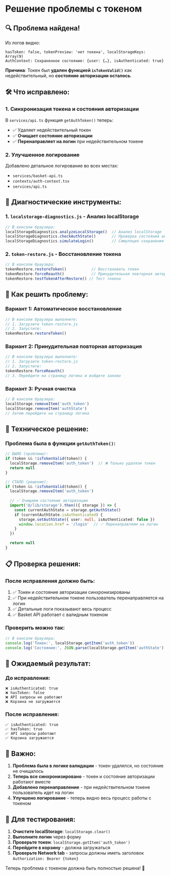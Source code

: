 # Решение проблемы с токеном

## 🔍 **Проблема найдена!**

Из логов видно:
```
hasToken: false, tokenPreview: 'нет токена', localStorageKeys: Array(9)
AuthContext: Сохраненное состояние: {user: {…}, isAuthenticated: true}
```

**Причина**: Токен был **удален функцией `isTokenValid()`** как недействительный, но **состояние авторизации осталось**.

## 🛠️ **Что исправлено**:

### 1. **Синхронизация токена и состояния авторизации**
В `services/api.ts` функция `getAuthToken()` теперь:
- ✅ Удаляет недействительный токен
- ✅ **Очищает состояние авторизации** 
- ✅ **Перенаправляет на логин** при недействительном токене

### 2. **Улучшенное логирование**
Добавлено детальное логирование во всех местах:
- `services/basket-api.ts`
- `contexts/auth-context.tsx` 
- `services/api.ts`

## 🧪 **Диагностические инструменты**:

### 1. **`localstorage-diagnostics.js`** - Анализ localStorage
```javascript
// В консоли браузера:
localStorageDiagnostics.analyzeLocalStorage()  // Анализ localStorage
localStorageDiagnostics.checkAuthState()       // Проверка состояния авторизации
localStorageDiagnostics.simulateLogin()        // Симуляция сохранения токена
```

### 2. **`token-restore.js`** - Восстановление токена
```javascript
// В консоли браузера:
tokenRestore.restoreToken()           // Восстановить токен
tokenRestore.forceReauth()            // Принудительная повторная авторизация
tokenRestore.testTokenAfterRestore() // Тест токена
```

## 🚀 **Как решить проблему**:

### **Вариант 1: Автоматическое восстановление**
```javascript
// В консоли браузера выполните:
// 1. Загрузите token-restore.js
// 2. Запустите:
tokenRestore.restoreToken()
```

### **Вариант 2: Принудительная повторная авторизация**
```javascript
// В консоли браузера выполните:
// 1. Загрузите token-restore.js  
// 2. Запустите:
tokenRestore.forceReauth()
// 3. Перейдите на страницу логина и войдите заново
```

### **Вариант 3: Ручная очистка**
```javascript
// В консоли браузера:
localStorage.removeItem('auth_token')
localStorage.removeItem('authState')
// Затем перейдите на страницу логина
```

## 🔧 **Техническое решение**:

### **Проблема была в функции `getAuthToken()`**:
```typescript
// БЫЛО (проблема):
if (token && !isTokenValid(token)) {
  localStorage.removeItem('auth_token')  // ❌ Только удаляли токен
  return null
}

// СТАЛО (решение):
if (token && !isTokenValid(token)) {
  localStorage.removeItem('auth_token')
  
  // ✅ Очищаем состояние авторизации
  import('@/lib/storage').then(({ storage }) => {
    const currentAuthState = storage.getAuthState()
    if (currentAuthState.isAuthenticated) {
      storage.setAuthState({ user: null, isAuthenticated: false })
      window.location.href = '/login'  // ✅ Перенаправляем на логин
    }
  })
  
  return null
}
```

## 📋 **Проверка решения**:

### **После исправления должно быть**:
1. ✅ Токен и состояние авторизации синхронизированы
2. ✅ При недействительном токене пользователь перенаправляется на логин
3. ✅ Детальные логи показывают весь процесс
4. ✅ Basket API работает с валидным токеном

### **Проверить можно так**:
```javascript
// В консоли браузера:
console.log('Токен:', localStorage.getItem('auth_token'))
console.log('Состояние:', JSON.parse(localStorage.getItem('authState') || '{}'))
```

## 🎯 **Ожидаемый результат**:

### **До исправления**:
```
❌ isAuthenticated: true
❌ hasToken: false  
❌ API запросы не работают
❌ Корзина не загружается
```

### **После исправления**:
```
✅ isAuthenticated: true
✅ hasToken: true
✅ API запросы работают
✅ Корзина загружается
```

## 🚨 **Важно**:

1. **Проблема была в логике валидации** - токен удалялся, но состояние не очищалось
2. **Теперь все синхронизировано** - токен и состояние авторизации работают вместе
3. **Добавлено перенаправление** - при недействительном токене пользователь идет на логин
4. **Улучшено логирование** - теперь видно весь процесс работы с токеном

## 🔄 **Для тестирования**:

1. **Очистите localStorage**: `localStorage.clear()`
2. **Выполните логин** через форму
3. **Проверьте токен**: `localStorage.getItem('auth_token')`
4. **Перейдите в корзину** - должна загружаться
5. **Проверьте Network tab** - запросы должны иметь заголовок `Authorization: Bearer {token}`

Теперь проблема с токеном должна быть полностью решена! 🎉
